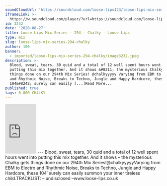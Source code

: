 ```yaml
---
soundCloudUrl: 'https://soundcloud.com/loose-lips123/loose-lips-mix-series-294-chalky'
iframeLink: >-
  https://w.soundcloud.com/player/?url=https://soundcloud.com/loose-lips123/loose-lips-mix-series-294-chalky&color=00aabb&auto_play=false&hide_related=false&show_comments=true&show_user=true&show_reposts=false
id: 3232
date: '2020-08-27'
title: Loose Lips Mix Series - 294 - Chalky - Loose Lips
type: mix
slug: loose-lips-mix-series-294-chalky
author: 100
banner:
  - imported/loose-lips-mix-series-294-chalky/image3232.jpeg
description: >-
  Blood, sweat, tears, 30 quid and a total of 12 well spent hours went into
  putting this mix together. And it shows &#8211; the mysterious Chalky gets
  things done on our 294th Mix Series! @chalkyyyyy Varying from EBM to Electro
  and Rhythmic Noise, Breaks to Techno, Jungle and Happy Hardcore, these
  104&#8242; surely can easily [...]Read More...
published: true
tags: 0-800-CH4LKY
---
```

<iframe id="sc-widget" title="title" width="100" height="160" scrolling="no" frameborder="yes" allow="autoplay" src="https://w.soundcloud.com/player/?url=https://soundcloud.com/loose-lips123/loose-lips-mix-series-294-chalky&amp;color=00aabb&amp;auto_play=false&amp;hide_related=false&amp;show_comments=true&amp;show_user=true&amp;show_reposts=false"></iframe>
---
Blood, sweat, tears, 30 quid and a total of 12 well spent hours went into putting this mix together. And it shows – the mysterious Chalky gets things done on our 294th Mix Series!@chalkyyyyyVarying from EBM to Electro and Rhythmic Noise, Breaks to Techno, Jungle and Happy Hardcore, these 104′ surely can easily summon your inner tireless child.TRACKLIST:  
– undisclosed –www.loose-lips.co.uk